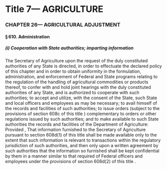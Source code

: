 
# Title 7— AGRICULTURE
### CHAPTER 26— AGRICULTURAL ADJUSTMENT
#### § 610. Administration
##### (i) Cooperation with State authorities; imparting information

The Secretary of Agriculture upon the request of the duly constituted authorities of any State is directed, in order to effectuate the declared policy of this chapter and in order to obtain uniformity in the formulation, administration, and enforcement of Federal and State programs relating to the regulation of the handling of agricultural commodities or products thereof, to confer with and hold joint hearings with the duly constituted authorities of any State, and is authorized to cooperate with such authorities; to accept and utilize, with the consent of the State, such State and local officers and employees as may be necessary; to avail himself of the records and facilities of such authorities; to issue orders (subject to the provisions of section 608c of this title ) complementary to orders or other regulations issued by such authorities; and to make available to such State authorities the records and facilities of the Department of Agriculture: Provided , That information furnished to the Secretary of Agriculture pursuant to section 608d(1) of this title shall be made available only to the extent that such information is relevant to transactions within the regulatory jurisdiction of such authorities, and then only upon a written agreement by such authorities that the information so furnished shall be kept confidential by them in a manner similar to that required of Federal officers and employees under the provisions of section 608d(2) of this title .
